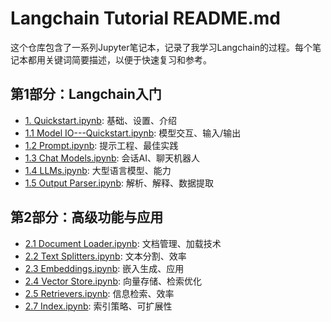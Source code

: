 
# Langchain Tutorial README.md

这个仓库包含了一系列Jupyter笔记本，记录了我学习Langchain的过程。每个笔记本都用关键词简要描述，以便于快速复习和参考。

## 第1部分：Langchain入门

- [1. Quickstart.ipynb](https://github.com/ustbChengzhao/Langchain_Tutorial/blob/main/langchain_tutorial/1.%20quickstart.ipynb): 基础、设置、介绍
- [1.1 Model IO---Quickstart.ipynb](https://github.com/ustbChengzhao/Langchain_Tutorial/blob/main/langchain_tutorial/1.1%20Model%20IO---Quickstart%20.ipynb): 模型交互、输入/输出
- [1.2 Prompt.ipynb](https://github.com/ustbChengzhao/Langchain_Tutorial/blob/main/langchain_tutorial/1.2%20Prompt.ipynb): 提示工程、最佳实践
- [1.3 Chat Models.ipynb](https://github.com/ustbChengzhao/Langchain_Tutorial/blob/main/langchain_tutorial/1.3%20Chat%20Models.ipynb): 会话AI、聊天机器人
- [1.4 LLMs.ipynb](https://github.com/ustbChengzhao/Langchain_Tutorial/blob/main/langchain_tutorial/1.4%20LLMs.ipynb): 大型语言模型、能力
- [1.5 Output Parser.ipynb](https://github.com/ustbChengzhao/Langchain_Tutorial/blob/main/langchain_tutorial/1.5%20Output%20parser.ipynb): 解析、解释、数据提取

## 第2部分：高级功能与应用

- [2.1 Document Loader.ipynb](https://github.com/ustbChengzhao/Langchain_Tutorial/blob/main/langchain_tutorial/2.1%20Document%20Loader.ipynb): 文档管理、加载技术
- [2.2 Text Splitters.ipynb](https://github.com/ustbChengzhao/Langchain_Tutorial/blob/main/langchain_tutorial/2.2%20Text%20Splitters.ipynb): 文本分割、效率
- [2.3 Embeddings.ipynb](https://github.com/ustbChengzhao/Langchain_Tutorial/blob/main/langchain_tutorial/2.3%20Embeddings.ipynb): 嵌入生成、应用
- [2.4 Vector Store.ipynb](https://github.com/ustbChengzhao/Langchain_Tutorial/blob/main/langchain_tutorial/2.4%20Vector%20Store.ipynb): 向量存储、检索优化
- [2.5 Retrievers.ipynb](https://github.com/ustbChengzhao/Langchain_Tutorial/blob/main/langchain_tutorial/2.5%20Retrievers.ipynb): 信息检索、效率
- [2.7 Index.ipynb](https://github.com/ustbChengzhao/Langchain_Tutorial/blob/main/langchain_tutorial/2.7%20Index.ipynb): 索引策略、可扩展性

